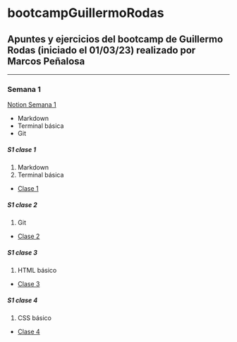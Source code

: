 # bootcampGuillermoRodas
## Apuntes y ejercicios del bootcamp de Guillermo Rodas (iniciado el 01/03/23) realizado por **Marcos Peñalosa**
---
### Semana 1
[Notion Semana 1](https://undefinedshell.notion.site/Semana-1-1cd3b0f777a44b4894456521cc0e649c)

- Markdown
- Terminal básica
- Git

##### S1 clase 1

1. Markdown
2. Terminal básica

- [Clase 1](https://www.youtube.com/watch?v=OTtChTyNNC4)

##### S1 clase 2

1. Git

- [Clase 2](https://www.youtube.com/watch?v=RbJz4SdT0NM)

##### S1 clase 3

1. HTML básico

- [Clase 3](https://www.youtube.com/watch?v=iXhidWr3PLo)

##### S1 clase 4

1. CSS básico

- [Clase 4](https://www.youtube.com/watch?v=nEKa6mE-Uvo)